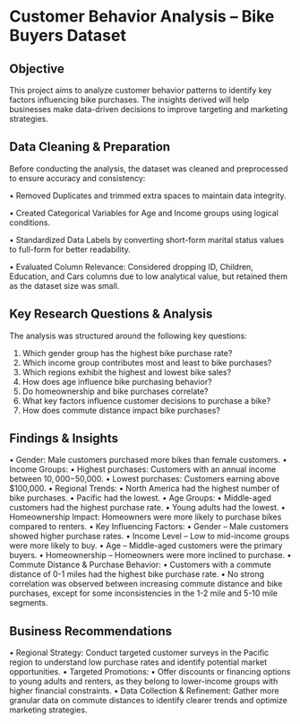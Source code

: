 # Customer Behavior Analysis – Bike Buyers Dataset


## Objective
This project aims to analyze customer behavior patterns to identify key factors influencing bike purchases. The insights derived will help businesses make data-driven decisions to improve targeting and marketing strategies.


## Data Cleaning & Preparation
Before conducting the analysis, the dataset was cleaned and preprocessed to ensure accuracy and consistency:

• Removed Duplicates and trimmed extra spaces to maintain data integrity.

• Created Categorical Variables for Age and Income groups using logical conditions.

• Standardized Data Labels by converting short-form marital status values to full-form for better readability.

• Evaluated Column Relevance: Considered dropping ID, Children, Education, and Cars columns due to low analytical value, but retained them as the dataset size was small.


## Key Research Questions & Analysis
The analysis was structured around the following key questions:

1. Which gender group has the highest bike purchase rate?
2. Which income group contributes most and least to bike purchases?
3. Which regions exhibit the highest and lowest bike sales?
4. How does age influence bike purchasing behavior?
5. Do homeownership and bike purchases correlate?
6. What key factors influence customer decisions to purchase a bike?
7. How does commute distance impact bike purchases?

## Findings & Insights
• Gender: Male customers purchased more bikes than female customers.
• Income Groups:
• Highest purchases: Customers with an annual income between $10,000-$50,000.
• Lowest purchases: Customers earning above $100,000.
• Regional Trends:
• North America had the highest number of bike purchases.
• Pacific had the lowest.
• Age Groups:
• Middle-aged customers had the highest purchase rate.
• Young adults had the lowest.
• Homeownership Impact: Homeowners were more likely to purchase bikes compared to renters.
• Key Influencing Factors:
• Gender – Male customers showed higher purchase rates.
• Income Level – Low to mid-income groups were more likely to buy.
• Age – Middle-aged customers were the primary buyers.
• Homeownership – Homeowners were more inclined to purchase.
• Commute Distance & Purchase Behavior:
• Customers with a commute distance of 0-1 miles had the highest bike purchase rate.
• No strong correlation was observed between increasing commute distance and bike purchases, except for some inconsistencies in the 1-2 mile and 5-10 mile segments. 


## Business Recommendations
• Regional Strategy: Conduct targeted customer surveys in the Pacific region to understand low purchase rates and identify potential market opportunities.
• Targeted Promotions:
• Offer discounts or financing options to young adults and renters, as they belong to lower-income groups with higher financial constraints.
• Data Collection & Refinement:
Gather more granular data on commute distances to identify clearer trends and optimize marketing strategies.


